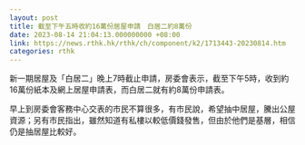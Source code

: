 ```yaml
---
layout: post
title: 截至下午五時收約16萬份居屋申請　白居二約8萬份
date: 2023-08-14 21:04:13.000000000 +08:00
link: https://news.rthk.hk/rthk/ch/component/k2/1713443-20230814.htm
categories: rthk
---
```


新一期居屋及「白居二」晚上7時截止申請，房委會表示，截至下午5時，收到約16萬份紙本及網上居屋申請表，而白居二就有約8萬份申請表。

早上到房委會客務中心交表的市民不算很多，有市民說，希望抽中居屋，騰出公屋資源；另有市民指出，雖然知道有私樓以較低價錢發售，但由於他們是基層，相信仍是抽居屋比較好。
